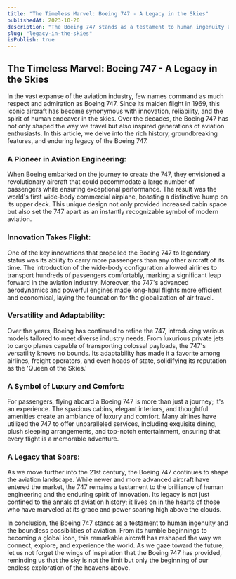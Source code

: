 ```yaml
---
title: "The Timeless Marvel: Boeing 747 - A Legacy in the Skies"
publishedAt: 2023-10-20
description: "The Boeing 747 stands as a testament to human ingenuity and the boundless possibilities of aviation, reshaping global connectivity and inspiring endless exploration of the heavens above."
slug: "legacy-in-the-skies"
isPublish: true
---
```


## The Timeless Marvel: Boeing 747 - A Legacy in the Skies

In the vast expanse of the aviation industry, few names command as much respect and admiration as Boeing 747. Since its maiden flight in 1969, this iconic aircraft has become synonymous with innovation, reliability, and the spirit of human endeavor in the skies. Over the decades, the Boeing 747 has not only shaped the way we travel but also inspired generations of aviation enthusiasts. In this article, we delve into the rich history, groundbreaking features, and enduring legacy of the Boeing 747.

### A Pioneer in Aviation Engineering:

When Boeing embarked on the journey to create the 747, they envisioned a revolutionary aircraft that could accommodate a large number of passengers while ensuring exceptional performance. The result was the world's first wide-body commercial airplane, boasting a distinctive hump on its upper deck. This unique design not only provided increased cabin space but also set the 747 apart as an instantly recognizable symbol of modern aviation.

### Innovation Takes Flight:

One of the key innovations that propelled the Boeing 747 to legendary status was its ability to carry more passengers than any other aircraft of its time. The introduction of the wide-body configuration allowed airlines to transport hundreds of passengers comfortably, marking a significant leap forward in the aviation industry. Moreover, the 747's advanced aerodynamics and powerful engines made long-haul flights more efficient and economical, laying the foundation for the globalization of air travel.

### Versatility and Adaptability:

Over the years, Boeing has continued to refine the 747, introducing various models tailored to meet diverse industry needs. From luxurious private jets to cargo planes capable of transporting colossal payloads, the 747's versatility knows no bounds. Its adaptability has made it a favorite among airlines, freight operators, and even heads of state, solidifying its reputation as the 'Queen of the Skies.'

### A Symbol of Luxury and Comfort:

For passengers, flying aboard a Boeing 747 is more than just a journey; it's an experience. The spacious cabins, elegant interiors, and thoughtful amenities create an ambiance of luxury and comfort. Many airlines have utilized the 747 to offer unparalleled services, including exquisite dining, plush sleeping arrangements, and top-notch entertainment, ensuring that every flight is a memorable adventure.

### A Legacy that Soars:

As we move further into the 21st century, the Boeing 747 continues to shape the aviation landscape. While newer and more advanced aircraft have entered the market, the 747 remains a testament to the brilliance of human engineering and the enduring spirit of innovation. Its legacy is not just confined to the annals of aviation history; it lives on in the hearts of those who have marveled at its grace and power soaring high above the clouds.

In conclusion, the Boeing 747 stands as a testament to human ingenuity and the boundless possibilities of aviation. From its humble beginnings to becoming a global icon, this remarkable aircraft has reshaped the way we connect, explore, and experience the world. As we gaze toward the future, let us not forget the wings of inspiration that the Boeing 747 has provided, reminding us that the sky is not the limit but only the beginning of our endless exploration of the heavens above.

